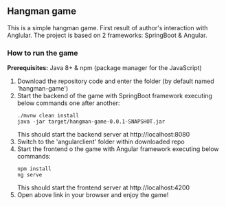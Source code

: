 ## Hangman game

This is a simple hangman game. First result of author's interaction with Anglular. The project is based on 2 frameworks:
SpringBoot & Angular.

### How to run the game

**Prerequisites:** Java 8+ & npm (package manager for the JavaScript)

1. Download the repository code and enter the folder (by default named 'hangman-game')
2. Start the backend of the game with SpringBoot framework executing below commands one after another:
   ```
   ./mvnw clean install
   java -jar target/hangman-game-0.0.1-SNAPSHOT.jar
   ```
   This should start the backend server at http://localhost:8080
3. Switch to the 'angularclient' folder within downloaded repo
4. Start the frontend o the game with Angular framework executing below commands:
   ```
   npm install
   ng serve
   ```
   This should start the frontend server at http://localhost:4200
5. Open above link in your browser and enjoy the game!
